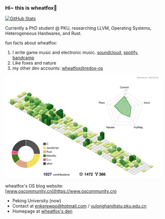 ### Hi~ this is wheatfox🦊

<a href="https://github.com/anuraghazra/github-readme-stats">
<picture>
  <source media="(prefers-color-scheme: dark)" srcset="https://github-readme-stats.vercel.app/api?username=enkerewpo&theme=dark&show_icons=true">
  <img alt="GitHub Stats" src="https://github-readme-stats.vercel.app/api?username=enkerewpo&theme=default&show_icons=true">
</picture>
</a>

Currently a PhD student @ PKU, researching LLVM, Operating Systems, Heterogeneous Hardwares, and Rust.

fun facts about wheatfox:

1. I write game music and electronic music. [soundcloud](https://soundcloud.com/wheatfox), [spotify](https://open.spotify.com/artist/1u5SE8RW4ivt3LgZR7skkO), [bandcamp](https://wheatfox.bandcamp.com/)
2. Like foxes and nature
3. my other dev accounts: [wheatfox@redox-os](https://gitlab.redox-os.org/wheatfox)

<picture>
  <source media="(prefers-color-scheme: dark)" srcset="https://raw.githubusercontent.com/enkerewpo/enkerewpo/refs/heads/master/profile-3d-contrib/profile-night-green.svg">
  <img alt="wheatfox_git_graph" src="https://raw.githubusercontent.com/enkerewpo/enkerewpo/refs/heads/master/profile-3d-contrib/profile-green-animate.svg">
</picture>

wheatfox's OS blog website:  
[www.oscommunity.cn](https://www.oscommunity.cn)

- Peking University (now)
- Contact at enkerewpo@hotmail.com / yulonghan@stu.pku.edu.cn
- Homepage at [wheatfox's den](https://wheatfox.dev)

